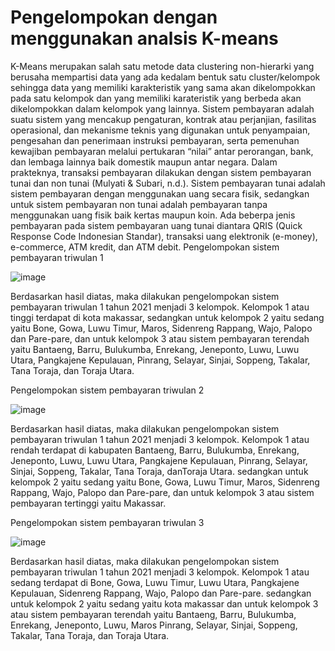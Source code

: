# Pengelompokan dengan menggunakan analsis K-means
  K-Means merupakan salah satu metode data clustering non-hierarki yang berusaha mempartisi data yang ada kedalam bentuk satu cluster/kelompok sehingga data yang memiliki karakteristik yang sama akan dikelompokkan pada satu kelompok dan yang memiliki karateristik yang berbeda akan dikelompokkan dalam kelompok yang lainnya.
  Sistem pembayaran adalah suatu sistem yang mencakup pengaturan, kontrak atau perjanjian, fasilitas operasional, dan mekanisme teknis yang digunakan untuk penyampaian, pengesahan dan penerimaan instruksi pembayaran, serta pemenuhan kewajiban pembayaran melalui pertukaran “nilai” antar perorangan, bank, dan lembaga lainnya baik domestik maupun antar negara. Dalam prakteknya, transaksi pembayaran dilakukan dengan sistem pembayaran tunai dan non tunai (Mulyati & Subari, n.d.).  Sistem pembayaran tunai adalah sistem pembayaran dengan menggunakan uang secara fisik, sedangkan untuk sistem pembayaran non tunai adalah pembayaran tanpa menggunakan uang fisik baik kertas maupun koin. Ada beberpa jenis pembayaran pada sistem pembayaran uang tunai diantara QRIS (Quick Response Code Indonesian Standar), transaksi uang elektronik (e-money), e-commerce, ATM kredit, dan ATM debit.
Pengelompokan sistem pembayaran triwulan 1

![image](https://user-images.githubusercontent.com/116243989/197369408-bc716a62-d462-487a-a9fa-8cc47457b0cb.png)

  Berdasarkan hasil diatas, maka dilakukan pengelompokan sistem pembayaran triwulan 1 tahun 2021 menjadi 3 kelompok.  Kelompok 1 atau tinggi terdapat di kota makassar, sedangkan untuk kelompok 2 yaitu sedang yaitu Bone, Gowa, Luwu Timur, Maros, Sidenreng Rappang, Wajo, Palopo dan Pare-pare, dan untuk kelompok 3 atau sistem pembayaran terendah yaitu Bantaeng, Barru, Bulukumba, Enrekang, Jeneponto, Luwu, Luwu Utara, Pangkajene Kepulauan, Pinrang, Selayar, Sinjai, Soppeng, Takalar, Tana Toraja, dan Toraja Utara.

Pengelompokan sistem pembayaran triwulan 2

![image](https://user-images.githubusercontent.com/116243989/197369414-b9847559-30c1-49e7-9f6d-aef8cc70af13.png)

  Berdasarkan hasil diatas, maka dilakukan pengelompokan sistem pembayaran triwulan 1 tahun 2021 menjadi 3 kelompok.  Kelompok 1 atau rendah terdapat di kabupaten Bantaeng, Barru, Bulukumba, Enrekang, Jeneponto, Luwu, Luwu Utara, Pangkajene Kepulauan, Pinrang, Selayar, Sinjai, Soppeng, Takalar, Tana Toraja, danToraja Utara. sedangkan untuk kelompok 2 yaitu sedang yaitu Bone, Gowa, Luwu Timur, Maros, Sidenreng Rappang, Wajo, Palopo dan Pare-pare, dan untuk kelompok 3 atau sistem pembayaran tertinggi yaitu Makassar.

Pengelompokan sistem pembayaran triwulan 3

![image](https://user-images.githubusercontent.com/116243989/197369426-2d05bcc6-134c-49ab-b519-5a43d282b9d0.png)

  Berdasarkan hasil diatas, maka dilakukan pengelompokan sistem pembayaran triwulan 1 tahun 2021 menjadi 3 kelompok.  Kelompok 1 atau sedang terdapat di Bone, Gowa, Luwu Timur, Luwu Utara, Pangkajene Kepulauan, Sidenreng Rappang, Wajo, Palopo dan Pare-pare. sedangkan untuk kelompok 2 yaitu sedang yaitu kota makassar dan untuk kelompok 3 atau sistem pembayaran terendah yaitu Bantaeng, Barru, Bulukumba, Enrekang, Jeneponto, Luwu, Maros Pinrang, Selayar, Sinjai, Soppeng, Takalar, Tana Toraja, dan Toraja Utara.
